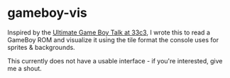 # gameboy-vis

Inspired by the [Ultimate Game Boy Talk at 33c3](https://www.youtube.com/watch?v=HyzD8pNlpwI), I wrote this to read a GameBoy ROM and visualize it using the tile format the console uses for sprites & backgrounds.

This currently does not have a usable interface - if you're interested, give me a shout.